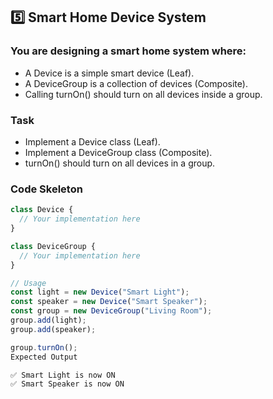 ## 5️⃣ Smart Home Device System
### You are designing a smart home system where:

- A Device is a simple smart device (Leaf).
- A DeviceGroup is a collection of devices (Composite).
- Calling turnOn() should turn on all devices inside a group.
### Task
- Implement a Device class (Leaf).
- Implement a DeviceGroup class (Composite).
- turnOn() should turn on all devices in a group.
### Code Skeleton
```js
class Device {
  // Your implementation here
}

class DeviceGroup {
  // Your implementation here
}

// Usage
const light = new Device("Smart Light");
const speaker = new Device("Smart Speaker");
const group = new DeviceGroup("Living Room");
group.add(light);
group.add(speaker);

group.turnOn();
Expected Output
```
```sh
✅ Smart Light is now ON
✅ Smart Speaker is now ON
```